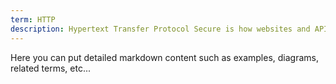 ```yaml
---
term: HTTP
description: Hypertext Transfer Protocol Secure is how websites and APIs communicate securely over the internet.
---
```


Here you can put detailed markdown content such as examples, diagrams, related terms, etc... 

